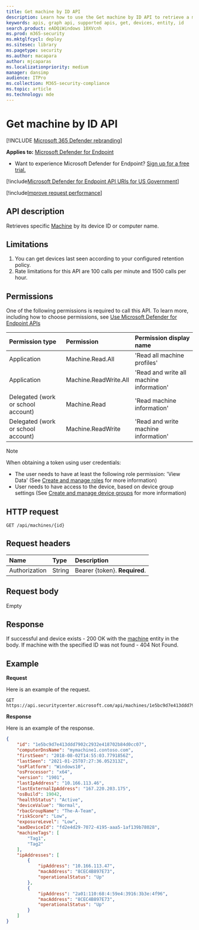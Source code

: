 ```yaml
---
title: Get machine by ID API
description: Learn how to use the Get machine by ID API to retrieve a machine by its device ID or computer name in Microsoft Defender Advanced Threat Protection.
keywords: apis, graph api, supported apis, get, devices, entity, id
search.product: eADQiWindows 10XVcnh
ms.prod: m365-security
ms.mktglfcycl: deploy
ms.sitesec: library
ms.pagetype: security
ms.author: macapara
author: mjcaparas
ms.localizationpriority: medium
manager: dansimp
audience: ITPro
ms.collection: M365-security-compliance
ms.topic: article
ms.technology: mde
---
```


# Get machine by ID API

[!INCLUDE [Microsoft 365 Defender rebranding](../../includes/microsoft-defender.md)]


**Applies to:** [Microsoft Defender for Endpoint](https://go.microsoft.com/fwlink/p/?linkid=2146631)

- Want to experience Microsoft Defender for Endpoint? [Sign up for a free trial.](https://www.microsoft.com/microsoft-365/windows/microsoft-defender-atp?ocid=docs-wdatp-exposedapis-abovefoldlink) 

[!include[Microsoft Defender for Endpoint API URIs for US Government](../../includes/microsoft-defender-api-usgov.md)]

[!include[Improve request performance](../../includes/improve-request-performance.md)]


## API description
Retrieves specific [Machine](machine.md) by its device ID or computer name.


## Limitations
1. You can get devices last seen according to your configured retention policy.
2. Rate limitations for this API are 100 calls per minute and 1500 calls per hour.


## Permissions
One of the following permissions is required to call this API. To learn more, including how to choose permissions, see [Use Microsoft Defender for Endpoint APIs](apis-intro.md)

Permission type |	Permission	|	Permission display name
:---|:---|:---
Application |	Machine.Read.All |	'Read all machine profiles'
Application |	Machine.ReadWrite.All |	'Read and write all machine information'
Delegated (work or school account) | Machine.Read | 'Read machine information'
Delegated (work or school account) | Machine.ReadWrite | 'Read and write machine information'

>[!Note]
> When obtaining a token using user credentials:
>- The user needs to have at least the following role permission: 'View Data' (See [Create and manage roles](user-roles.md) for more information)
>- User needs to have access to the device, based on device group settings (See [Create and manage device groups](machine-groups.md) for more information)


## HTTP request
```http
GET /api/machines/{id}
```

## Request headers

Name | Type | Description
:---|:---|:---
Authorization | String | Bearer {token}. **Required**.


## Request body
Empty

## Response
If successful and device exists - 200 OK with the [machine](machine.md) entity in the body.
If machine with the specified ID was not found - 404 Not Found.


## Example

**Request**

Here is an example of the request.

```http
GET https://api.securitycenter.microsoft.com/api/machines/1e5bc9d7e413ddd7902c2932e418702b84d0cc07
```

**Response**

Here is an example of the response.


```json
{
	"id": "1e5bc9d7e413ddd7902c2932e418702b84d0cc07",
	"computerDnsName": "mymachine1.contoso.com",
	"firstSeen": "2018-08-02T14:55:03.7791856Z",
	"lastSeen": "2021-01-25T07:27:36.052313Z",
	"osPlatform": "Windows10",
	"osProcessor": "x64",
	"version": "1901",
	"lastIpAddress": "10.166.113.46",
	"lastExternalIpAddress": "167.220.203.175",
	"osBuild": 19042,
	"healthStatus": "Active",
	"deviceValue": "Normal",
	"rbacGroupName": "The-A-Team",
	"riskScore": "Low",
	"exposureLevel": "Low",
	"aadDeviceId": "fd2e4d29-7072-4195-aaa5-1af139b78028",
	"machineTags": [
		"Tag1",
		"Tag2"
	],
	"ipAddresses": [
		{
			"ipAddress": "10.166.113.47",
			"macAddress": "8CEC4B897E73",
			"operationalStatus": "Up"
		},
		{
			"ipAddress": "2a01:110:68:4:59e4:3916:3b3e:4f96",
			"macAddress": "8CEC4B897E73",
			"operationalStatus": "Up"
		}
	]
}
```
